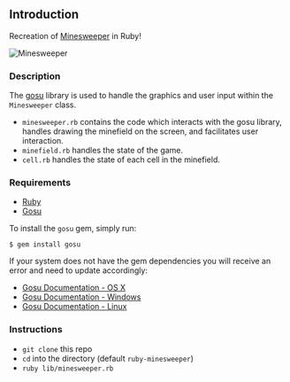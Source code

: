 ## Introduction

Recreation of [Minesweeper](http://en.wikipedia.org/wiki/Minesweeper_(video_game)) in Ruby!

![Minesweeper](https://s3.amazonaws.com/hal-assets.launchacademy.com/minesweeper/minesweeper.png)

### Description

The [gosu](http://www.libgosu.org/) library is used to handle the graphics and user input within the `Minesweeper` class.

* `minesweeper.rb` contains the code which interacts with the gosu library, handles drawing the minefield on the screen, and facilitates user interaction.
* `minefield.rb` handles the state of the game.
* `cell.rb` handles the state of each cell in the minefield.

### Requirements

* [Ruby](https://www.ruby-lang.org/en/documentation/installation/)
* [Gosu](http://www.libgosu.org/)

To install the `gosu` gem, simply run:

```no-highlight
$ gem install gosu
```
If your system does not have the gem dependencies you will receive an error and need to update accordingly:
* [Gosu Documentation - OS X](https://github.com/gosu/gosu/wiki/Getting-Started-on-OS-X)
* [Gosu Documentation - Windows](https://github.com/gosu/gosu/wiki/Getting-Started-on-Windows)
* [Gosu Documentation - Linux](https://github.com/gosu/gosu/wiki/Getting-Started-on-Linux)

### Instructions

* `git clone` this repo
* `cd` into the directory (default `ruby-minesweeper`)
* `ruby lib/minesweeper.rb`
